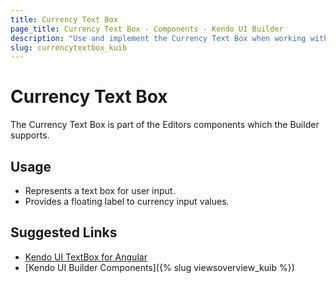 ```yaml
---
title: Currency Text Box
page_title: Currency Text Box - Components - Kendo UI Builder
description: "Use and implement the Currency Text Box when working with the Kendo UI Builder tool for creating and managing Angular and AngularJS-based web applications."
slug: currencytextbox_kuib
---
```


# Currency Text Box

The Currency Text Box is part of the Editors components which the Builder supports.

## Usage

* Represents a text box for user input.
* Provides a floating label to currency input values.

## Suggested Links

* [Kendo UI TextBox for Angular](https://www.telerik.com/kendo-angular-ui/components/inputs/textbox/)
* [Kendo UI Builder Components]({% slug viewsoverview_kuib %})
